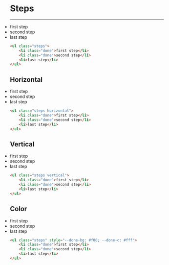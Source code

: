 # Steps

---

<div class="nn">

<ul class="steps">
    <li class="done">first step</li>
    <li class="done">second step</li>
    <li>last step</li>
</ul>

</div>

```html
<ul class="steps">
    <li class="done">first step</li>
    <li class="done">second step</li>
    <li>last step</li>
</ul>
```

## Horizontal

<div class="nn">

<ul class="steps horizontal">
    <li class="done">first step</li>
    <li class="done">second step</li>
    <li>last step</li>
</ul>

</div>

```html
<ul class="steps horizontal">
    <li class="done">first step</li>
    <li class="done">second step</li>
    <li>last step</li>
</ul>
```

## Vertical

<div class="nn">

<ul class="steps vertical">
    <li class="done">first step</li>
    <li class="done">second step</li>
    <li>last step</li>
</ul>

</div>

```html
<ul class="steps vertical">
    <li class="done">first step</li>
    <li class="done">second step</li>
    <li>last step</li>
</ul>
```

## Color

<div class="nn">

<ul class="steps" style="--done-bg: #f00; --done-c: #fff">
    <li class="done">first step</li>
    <li class="done">second step</li>
    <li>last step</li>
</ul>

</div>

```html
<ul class="steps" style="--done-bg: #f00; --done-c: #fff">
    <li class="done">first step</li>
    <li class="done">second step</li>
    <li>last step</li>
</ul>
```

<style>
    .nn ul {
        padding-left: 0 !important;
        margin: 0;
    }

    .nn ul > li {
        margin-top: 0 !important;
    }
</style>
